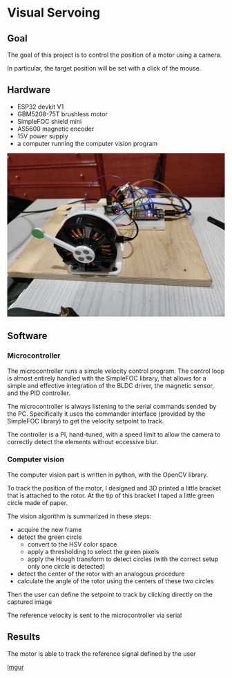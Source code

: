 # Visual Servoing

## Goal
The goal of this project is to control the position of a motor using a camera.

In particular, the target position will be set with a click of the mouse.

## Hardware
- ESP32 devkit V1 
- GBM5208-75T brushless motor
- SimpleFOC shield mini
- AS5600 magnetic encoder
- 15V power supply
- a computer running the computer vision program

![Image](setup.jpg)

## Software

### Microcontroller
The microcontroller runs a simple velocity control program. The control loop is almost entirely handled with the SimpleFOC library, that allows for a simple and effective integration of the BLDC driver, the magnetic sensor, and the PID controller.

The microcontroller is always listening to the serial commands sended by the PC. Specifically it uses the commander interface (provided by the SimpleFOC library) to get the velocity setpoint to track.

The controller is a PI, hand-tuned, with a speed limit to allow the camera to correctly detect the elements without eccessive blur.

### Computer vision
The computer vision part is written in python, with the OpenCV library.

To track the position of the motor, I designed and 3D printed a little bracket that is attached to the rotor. At the tip of this bracket I taped a little green circle made of paper.

The vision algorithm is summarized in these steps:
- acquire the new frame
- detect the green circle
    - convert to the HSV color space
    - apply a thresholding to select the green pixels
    - apply the Hough transform to detect circles (with the correct setup only one circle is detected)
- detect the center of the rotor with an analogous procedure
- calculate the angle of the rotor using the centers of these two circles

Then the user can define the setpoint to track by clicking directly on the captured image

The reference velocity is sent to the microcontroller via serial

## Results
The motor is able to track the reference signal defined by the user

[Imgur](https://imgur.com/r4XPlxJ)
